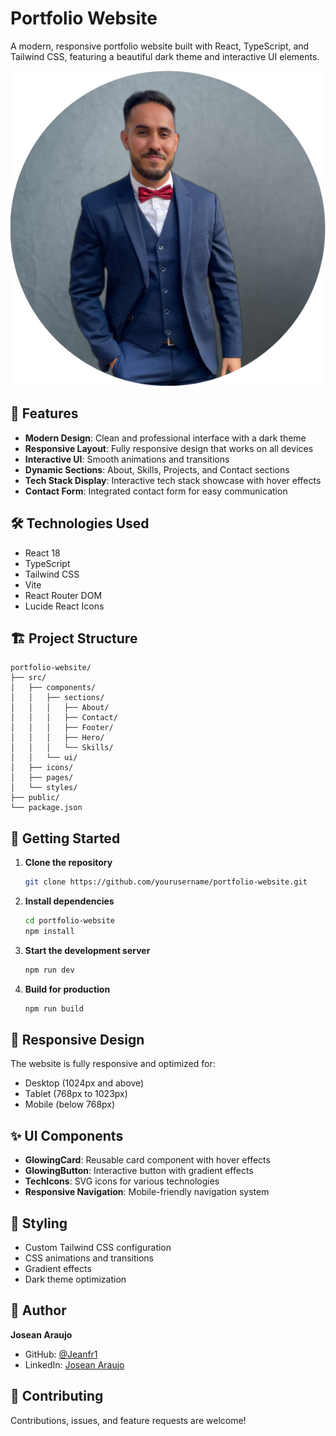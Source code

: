 # Portfolio Website

A modern, responsive portfolio website built with React, TypeScript, and Tailwind CSS, featuring a beautiful dark theme and interactive UI elements.

![Portfolio Preview](./src/assets/images/Josean.png)

## 🚀 Features

- **Modern Design**: Clean and professional interface with a dark theme
- **Responsive Layout**: Fully responsive design that works on all devices
- **Interactive UI**: Smooth animations and transitions
- **Dynamic Sections**: About, Skills, Projects, and Contact sections
- **Tech Stack Display**: Interactive tech stack showcase with hover effects
- **Contact Form**: Integrated contact form for easy communication

## 🛠️ Technologies Used

- React 18
- TypeScript
- Tailwind CSS
- Vite
- React Router DOM
- Lucide React Icons

## 🏗️ Project Structure

```
portfolio-website/
├── src/
│   ├── components/
│   │   ├── sections/
│   │   │   ├── About/
│   │   │   ├── Contact/
│   │   │   ├── Footer/
│   │   │   ├── Hero/
│   │   │   └── Skills/
│   │   └── ui/
│   ├── icons/
│   ├── pages/
│   └── styles/
├── public/
└── package.json
```

## 🚀 Getting Started

1. **Clone the repository**
   ```bash
   git clone https://github.com/yourusername/portfolio-website.git
   ```

2. **Install dependencies**
   ```bash
   cd portfolio-website
   npm install
   ```

3. **Start the development server**
   ```bash
   npm run dev
   ```

4. **Build for production**
   ```bash
   npm run build
   ```

## 📱 Responsive Design

The website is fully responsive and optimized for:
- Desktop (1024px and above)
- Tablet (768px to 1023px)
- Mobile (below 768px)

## ✨ UI Components

- **GlowingCard**: Reusable card component with hover effects
- **GlowingButton**: Interactive button with gradient effects
- **TechIcons**: SVG icons for various technologies
- **Responsive Navigation**: Mobile-friendly navigation system

## 🎨 Styling

- Custom Tailwind CSS configuration
- CSS animations and transitions
- Gradient effects
- Dark theme optimization


## 👤 Author

**Josean Araujo**

- GitHub: [@Jeanfr1](https://github.com/Jeanfr1)
- LinkedIn: [Josean Araujo](https://www.linkedin.com/in/josean-araujo-3ba63b17b/)

## 🤝 Contributing

Contributions, issues, and feature requests are welcome!
